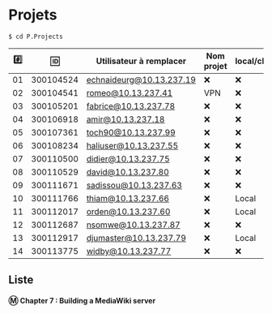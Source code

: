 # Projets



```
$ cd P.Projects
```

|:hash:| :id:      | Utilisateur à remplacer      | Nom projet       | local/cloud      | 
|------|-----------|------------------------------|------------------|------------------|
| 01   | 300104524 | echnaideurg@10.13.237.19     |:x:               |:x:               |
| 02   | 300104541 | romeo@10.13.237.41           | VPN               |:x:               |
| 03   | 300105201 | fabrice@10.13.237.78         |:x:               |:x:               |
| 04   | 300106918 | amir@10.13.237.18            |:x:               |:x:               |
| 05   | 300107361 | toch90@10.13.237.99          |:x:               |:x:               |
| 06   | 300108234 | haliuser@10.13.237.55        |:x:               |:x:               |
| 07   | 300110500 | didier@10.13.237.75          |:x:               |:x:               |
| 08   | 300110529 | david@10.13.237.80           |:x:               |:x:               |
| 09   | 300111671 | sadissou@10.13.237.63        |:x:               |:x:               |
| 10   | 300111766 | thiam@10.13.237.66           |:x:               | Local            |
| 11   | 300112017 | orden@10.13.237.60           |:x:               | Local            |
| 12   | 300112687 | nsomwe@10.13.237.87          |:x:               |:x:               |
| 13   | 300112917 | djumaster@10.13.237.79       |:x:               | Local            |
| 14   | 300113775 | widby@10.13.237.77           |:x:               |:x:               |


## Liste 

#### :m: Chapter 7 : Building a MediaWiki server
